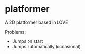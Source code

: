 # platformer
A 2D platformer based in LÖVE

Problems:
 - Jumps on start
 - Jumps automatically (occasional)
